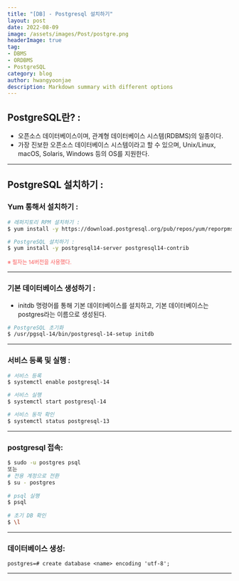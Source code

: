 ```yaml
---
title: "[DB] - Postgresql 설치하기"
layout: post
date: 2022-08-09
image: /assets/images/Post/postgre.png
headerImage: true
tag:
- DBMS
- ORDBMS
- PostgreSQL
category: blog
author: hwangyoonjae
description: Markdown summary with different options
---
```


## PostgreSQL란? :
- 오픈소스 데이터베이스이며, 관계형 데이터베이스 시스템(RDBMS)의 일종이다.
- 가장 진보한 오픈소스 데이터베이스 시스템이라고 할 수 있으며, Unix/Linux, macOS, Solaris, Windows 등의 OS를 지원한다.

* * *

## PostgreSQL 설치하기 :
### Yum 통해서 설치하기 :
```bash
# 레퍼지토리 RPM 설치하기 :
$ yum install -y https://download.postgresql.org/pub/repos/yum/reporpms/EL-7-x86_64/pgdg-redhat-repo-latest.noarch.rpm

# PostgreSQL 설치하기 :
$ yum install -y postgresql14-server postgresql14-contrib
```
<span style="color:#FA5858; font-size:12px">※ 필자는 14버전을 사용했다.</span>
* * *

### 기본 데이터베이스 생성하기 :
- initdb 명령어를 통해 기본 데이터베이스를 설치하고, 기본 데이터베이스는 postgres라는 이름으로 생성된다.
```bash
# PostgreSQL 초기화
$ /usr/pgsql-14/bin/postgresql-14-setup initdb
```

* * *

### 서비스 등록 및 실행 :
```bash
# 서비스 등록
$ systemctl enable postgresql-14

# 서비스 실행
$ systemctl start postgresql-14

# 서비스 동작 확인
$ systemctl status postgresql-13
```

* * *

### postgresql 접속:
```bash
$ sudo -u postgres psql
또는
# 전용 계정으로 전환
$ su - postgres
 
# psql 실행
$ psql
 
# 초기 DB 확인
$ \l
```

* * *

### 데이터베이스 생성:
```
postgres=# create database <name> encoding 'utf-8';
```

* * *